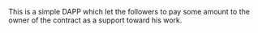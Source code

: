 This is a simple DAPP which let the followers to pay some amount to the owner of the contract as a support toward his work.
